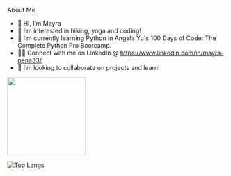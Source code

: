 About Me
- 👋 Hi, I’m Mayra
- 👀 I’m interested in hiking, yoga and coding!
- 🌱 I’m currently learning Python in Angela Yu's 100 Days of Code: The Complete Python Pro Bootcamp.
- 🤞🏽 Connect with me on LinkedIn @ https://www.linkedin.com/in/mayra-pena33/
- 💞️ I’m looking to collaborate on projects and learn!

<img height="180em" src="https://github-readme-stats.vercel.app/api?username=mayrapena1324&show_icons=true&hide_border=true&&count_private=true&include_all_commits=true" />

[![Top Langs](https://github-readme-stats.vercel.app/api/top-langs/?username=mayrapena1324)](https://github.com/mayrapena1324/github-readme-stats)
<!---
mayrapena1324/mayrapena1324 is a ✨ special ✨ repository because its `README.md` (this file) appears on your GitHub profile.
You can click the Preview link to take a look at your changes.
--->
